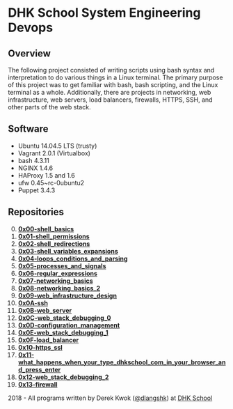 # DHK School System Engineering Devops

## Overview
The following project consisted of writing scripts using bash syntax and interpretation to do various things in a Linux terminal. The primary purpose of this project was to get familiar with bash, bash scripting, and the Linux terminal as a whole. Additionally, there are projects in networking, web infrastructure, web servers, load balancers, firewalls, HTTPS, SSH, and other parts of the web stack.

## Software
* Ubuntu 14.04.5 LTS (trusty)
* Vagrant 2.0.1 (Virtualbox)
* bash 4.3.11
* NGINX 1.4.6
* HAProxy 1.5 and 1.6
* ufw 0.45~rc-0ubuntu2
* Puppet 3.4.3

## Repositories
0. **[0x00-shell_basics](https://github.com/dkwok94/dhk-system_engineering-devops/tree/master/0x00-shell_basics)**
1. **[0x01-shell_permissions](https://github.com/dkwok94/dhk-system_engineering-devops/tree/master/0x01-shell_permissions)**
2. **[0x02-shell_redirections](https://github.com/dkwok94/dhk-system_engineering-devops/tree/master/0x02-shell_redirections)**
3. **[0x03-shell_variables_expansions](https://github.com/dkwok94/dhk-system_engineering-devops/tree/master/0x03-shell_variables_expansions)**
4. **[0x04-loops_conditions_and_parsing](https://github.com/dkwok94/dhk-system_engineering-devops/tree/master/0x04-loops_conditions_and_parsing)**
5. **[0x05-processes_and_signals](https://github.com/dkwok94/dhk-system_engineering-devops/tree/master/0x05-processes_and_signals)**
6. **[0x06-regular_expressions](https://github.com/dkwok94/dhk-system_engineering-devops/tree/master/0x06-regular_expressions)**
7. **[0x07-networking_basics](https://github.com/dkwok94/dhk-system_engineering-devops/tree/master/0x07-networking_basics)**
8. **[0x08-networking_basics_2](https://github.com/dkwok94/dhk-system_engineering-devops/tree/master/0x08-networking_basics_2)**
9. **[0x09-web_infrastructure_design](https://github.com/dkwok94/dhk-system_engineering-devops/tree/master/0x09-web_infrastructure_design)**
10. **[0x0A-ssh](https://github.com/dkwok94/dhk-system_engineering-devops/tree/master/0x0A-ssh)**
11. **[0x0B-web_server](https://github.com/dkwok94/dhk-system_engineering-devops/tree/master/0x0B-web_server)**
12. **[0x0C-web_stack_debugging_0](https://github.com/dkwok94/dhk-system_engineering-devops/tree/master/0x0C-web_stack_debugging_0)**
13. **[0x0D-configuration_management](https://github.com/dkwok94/dhk-system_engineering-devops/tree/master/0x0D-configuration_management)**
14. **[0x0E-web_stack_debugging_1](https://github.com/dkwok94/dhk-system_engineering-devops/tree/master/0x0E-web_stack_debugging_1)**
15. **[0x0F-load_balancer](https://github.com/dkwok94/dhk-system_engineering-devops/tree/master/0x0F-load_balancer)**
16. **[0x10-https_ssl](https://github.com/dkwok94/dhk-system_engineering-devops/tree/master/0x10-https_ssl)**
17. **[0x11-what_happens_when_your_type_dhkschool_com_in_your_browser_and_press_enter](https://github.com/dkwok94/dhk-system_engineering-devops/tree/master/0x11-what_happens_when_your_type_dhkschool_com_in_your_browser_and_press_enter)**
18. **[0x12-web_stack_debugging_2](https://github.com/dkwok94/dhk-system_engineering-devops/tree/master/0x12-web_stack_debugging_2)**
19. **[0x13-firewall](https://github.com/dkwok94/dhk-system_engineering-devops/tree/master/0x13-firewall)**

2018 - All programs written by Derek Kwok ([@dlangshk](https://twitter.com/dlangshk)) at [DHK School](https://www.dhkschool.com/)
